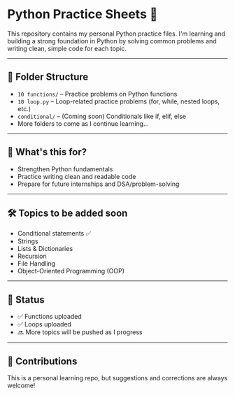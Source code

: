 # Python Practice Sheets 🐍

This repository contains my personal Python practice files. I'm learning and building a strong foundation in Python by solving common problems and writing clean, simple code for each topic.

---

## 📁 Folder Structure

- `10 functions/` – Practice problems on Python functions
- `10 loop.py` – Loop-related practice problems (for, while, nested loops, etc.)
- `conditional/` – (Coming soon) Conditionals like if, elif, else
- More folders to come as I continue learning...

---

## 🚀 What's this for?

- Strengthen Python fundamentals
- Practice writing clean and readable code
- Prepare for future internships and DSA/problem-solving

---

## 🛠 Topics to be added soon

- Conditional statements ✅
- Strings
- Lists & Dictionaries
- Recursion
- File Handling
- Object-Oriented Programming (OOP)

---

## 📅 Status

- ✅ Functions uploaded
- ✅ Loops uploaded
- 🔜 More topics will be pushed as I progress

---

## 🙌 Contributions

This is a personal learning repo, but suggestions and corrections are always welcome!
